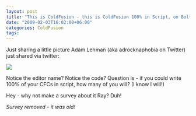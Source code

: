```yaml
---
layout: post
title: "This is ColdFusion - this is ColdFusion 100% in Script, on Bolt..."
date: "2009-02-03T16:02:00+06:00"
categories: ColdFusion 
tags: 
---
```


Just sharing a little picture Adam Lehman (aka adrocknaphobia on Twitter) just shared via twitter:

<a href="http://twitpic.com/1bf62" title="Share photos on twitter with Twitpic"><img src="https://static.raymondcamden.com/images/cfjedi/bolt.jpg"></a>

Notice the editor name? Notice the code? Question is - if you could write 100% of your CFCs in script, how many of you will? (I know I will!)

Hey - why not make a survey about it Ray? Duh! 

<i>Survey removed - it was old!</i>